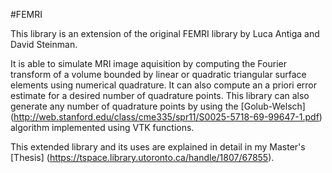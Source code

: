 #FEMRI

This library is an extension of the original FEMRI library by Luca Antiga and David Steinman.

It is able to simulate MRI image aquisition by computing the Fourier transform of a volume bounded by linear or quadratic triangular surface elements using numerical quadrature. It can also compute an a priori error estimate for a desired number of quadrature points. This library can also generate any number of quadrature points by using the [Golub-Welsch] (http://web.stanford.edu/class/cme335/spr11/S0025-5718-69-99647-1.pdf) algorithm implemented using VTK functions.

This extended library and its uses are explained in detail in my Master's [Thesis] (https://tspace.library.utoronto.ca/handle/1807/67855).
